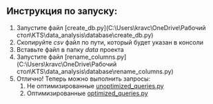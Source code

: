 ## Инструкция по запуску:
1. Запустите файл [create_db.py](C:\Users\kravc\OneDrive\Рабочий стол\KTS\data_analysis\database\create_db.py)
2. Скопируйте _csv_ файл по пути, который будет указан в консоли
3. Вставьте файл в папку _data_ проекта
4. Запустите файл [rename_columns.py](C:\Users\kravc\OneDrive\Рабочий стол\KTS\data_analysis\database\rename_columns.py)
5. Отлично! Теперь можно выполнить запросы:
   1. Не оптимизированные [unoptimized_queries.py](analysis%2Funoptimized_queries.py)
   2. Оптимизированные [optimized_queries.py](analysis%2Foptimized_queries.py)
